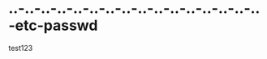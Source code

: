 ..-..-..-..-..-..-..-..-..-..-..-..-..-..-..-..-etc-passwd
==========================================================

test123
